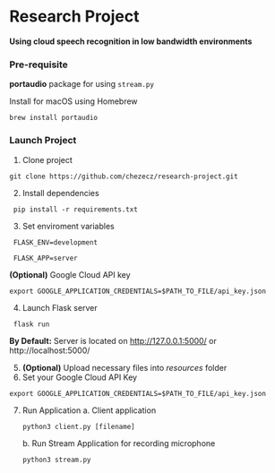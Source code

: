 # Research Project
__Using cloud speech recognition in low bandwidth environments__

### Pre-requisite

__portaudio__ package for using ```stream.py```

Install for macOS using Homebrew

```brew install portaudio```

### Launch Project
1. Clone project

```git clone https://github.com/chezecz/research-project.git```

2. Install dependencies

``` pip install -r requirements.txt```

3. Set enviroment variables

``` FLASK_ENV=development```

``` FLASK_APP=server```

__(Optional)__ Google Cloud API key

```export GOOGLE_APPLICATION_CREDENTIALS=$PATH_TO_FILE/api_key.json```

4. Launch Flask server

``` flask run```

**By Default:** Server is located on http://127.0.0.1:5000/ or http://localhost:5000/

5. __(Optional)__ Upload necessary files into *resources* folder
6. Set your Google Cloud API Key

```export GOOGLE_APPLICATION_CREDENTIALS=$PATH_TO_FILE/api_key.json```

7. Run Application
    a. Client application

    ``` python3 client.py [filename] ```

    b. Run Stream Application for recording microphone

    ```python3 stream.py```
